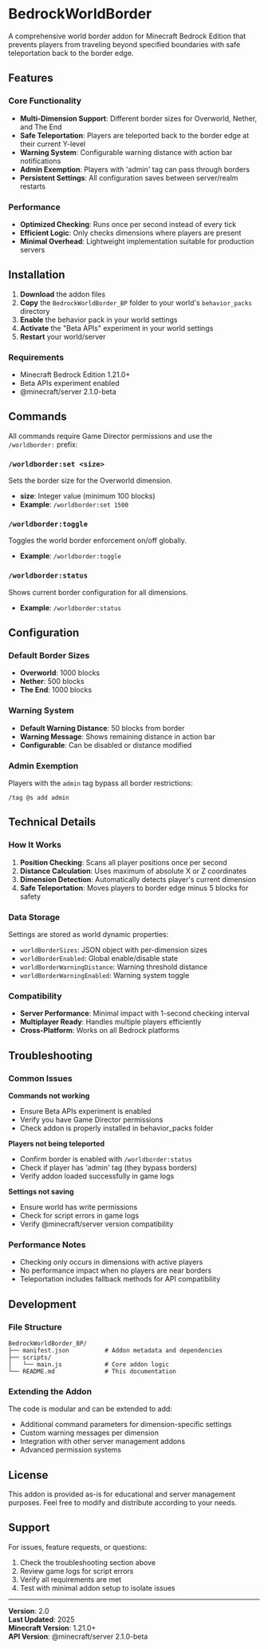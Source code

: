 # BedrockWorldBorder

A comprehensive world border addon for Minecraft Bedrock Edition that prevents players from traveling beyond specified boundaries with safe teleportation back to the border edge.

## Features

### Core Functionality
- **Multi-Dimension Support**: Different border sizes for Overworld, Nether, and The End
- **Safe Teleportation**: Players are teleported back to the border edge at their current Y-level
- **Warning System**: Configurable warning distance with action bar notifications
- **Admin Exemption**: Players with 'admin' tag can pass through borders
- **Persistent Settings**: All configuration saves between server/realm restarts

### Performance
- **Optimized Checking**: Runs once per second instead of every tick
- **Efficient Logic**: Only checks dimensions where players are present
- **Minimal Overhead**: Lightweight implementation suitable for production servers

## Installation

1. **Download** the addon files
2. **Copy** the `BedrockWorldBorder_BP` folder to your world's `behavior_packs` directory
3. **Enable** the behavior pack in your world settings
4. **Activate** the "Beta APIs" experiment in your world settings
5. **Restart** your world/server

### Requirements
- Minecraft Bedrock Edition 1.21.0+
- Beta APIs experiment enabled
- @minecraft/server 2.1.0-beta

## Commands

All commands require Game Director permissions and use the `/worldborder:` prefix:

### `/worldborder:set <size>`
Sets the border size for the Overworld dimension.
- **size**: Integer value (minimum 100 blocks)
- **Example**: `/worldborder:set 1500`

### `/worldborder:toggle`
Toggles the world border enforcement on/off globally.
- **Example**: `/worldborder:toggle`

### `/worldborder:status`
Shows current border configuration for all dimensions.
- **Example**: `/worldborder:status`

## Configuration

### Default Border Sizes
- **Overworld**: 1000 blocks
- **Nether**: 500 blocks  
- **The End**: 1000 blocks

### Warning System
- **Default Warning Distance**: 50 blocks from border
- **Warning Message**: Shows remaining distance in action bar
- **Configurable**: Can be disabled or distance modified

### Admin Exemption
Players with the `admin` tag bypass all border restrictions:
```
/tag @s add admin
```

## Technical Details

### How It Works
1. **Position Checking**: Scans all player positions once per second
2. **Distance Calculation**: Uses maximum of absolute X or Z coordinates
3. **Dimension Detection**: Automatically detects player's current dimension
4. **Safe Teleportation**: Moves players to border edge minus 5 blocks for safety

### Data Storage
Settings are stored as world dynamic properties:
- `worldBorderSizes`: JSON object with per-dimension sizes
- `worldBorderEnabled`: Global enable/disable state
- `worldBorderWarningDistance`: Warning threshold distance
- `worldBorderWarningEnabled`: Warning system toggle

### Compatibility
- **Server Performance**: Minimal impact with 1-second checking interval
- **Multiplayer Ready**: Handles multiple players efficiently
- **Cross-Platform**: Works on all Bedrock platforms

## Troubleshooting

### Common Issues

**Commands not working**
- Ensure Beta APIs experiment is enabled
- Verify you have Game Director permissions
- Check addon is properly installed in behavior_packs folder

**Players not being teleported**
- Confirm border is enabled with `/worldborder:status`
- Check if player has 'admin' tag (they bypass borders)
- Verify addon loaded successfully in game logs

**Settings not saving**
- Ensure world has write permissions
- Check for script errors in game logs
- Verify @minecraft/server version compatibility

### Performance Notes
- Checking only occurs in dimensions with active players
- No performance impact when no players are near borders
- Teleportation includes fallback methods for API compatibility

## Development

### File Structure
```
BedrockWorldBorder_BP/
├── manifest.json          # Addon metadata and dependencies
├── scripts/
│   └── main.js            # Core addon logic
└── README.md              # This documentation
```

### Extending the Addon
The code is modular and can be extended to add:
- Additional command parameters for dimension-specific settings
- Custom warning messages per dimension
- Integration with other server management addons
- Advanced permission systems

## License

This addon is provided as-is for educational and server management purposes. Feel free to modify and distribute according to your needs.

## Support

For issues, feature requests, or questions:
1. Check the troubleshooting section above
2. Review game logs for script errors
3. Verify all requirements are met
4. Test with minimal addon setup to isolate issues

---

**Version**: 2.0  
**Last Updated**: 2025  
**Minecraft Version**: 1.21.0+  
**API Version**: @minecraft/server 2.1.0-beta